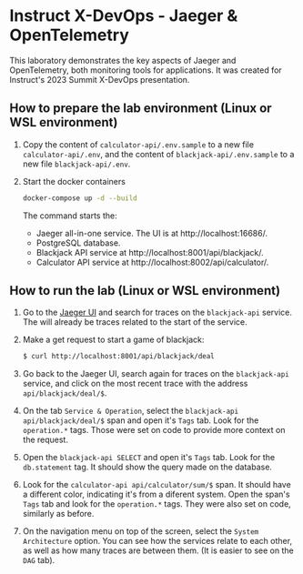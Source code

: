 # Instruct X-DevOps - Jaeger & OpenTelemetry
This laboratory demonstrates the key aspects of Jaeger and OpenTelemetry, both monitoring tools for applications. It was created for Instruct's 2023 Summit X-DevOps presentation.

## How to prepare the lab environment (Linux or WSL environment)

1. Copy the content of `calculator-api/.env.sample` to a new file `calculator-api/.env`, and the content of `blackjack-api/.env.sample` to a new file `blackjack-api/.env`.

2. Start the docker containers

    ```bash
    docker-compose up -d --build
    ```

    The command starts the:
    
    - Jaeger all-in-one service. The UI is at http://localhost:16686/.
    - PostgreSQL database.
    - Blackjack API service at http://localhost:8001/api/blackjack/.
    - Calculator API service at http://localhost:8002/api/calculator/.

## How to run the lab (Linux or WSL environment)

1. Go to the [Jaeger UI](http://localhost:16686/) and search for traces on the `blackjack-api` service. The will already be traces related to the start of the service.

2. Make a get request to start a game of blackjack:

    ```bash
    $ curl http://localhost:8001/api/blackjack/deal
    ```

3. Go back to the Jaeger UI, search again for traces on the `blackjack-api` service, and click on the most recent trace with the address `api/blackjack/deal/$`.

4. On the tab `Service & Operation`, select the `blackjack-api api/blackjack/deal/$` span and open it's `Tags` tab. Look for the `operation.*` tags. Those were set on code to provide more context on the request.

5. Open the `blackjack-api SELECT` and open it's `Tags` tab. Look for the `db.statement` tag. It should show the query made on the database.

6. Look for the `calculator-api api/calculator/sum/$` span. It should have a different color, indicating it's from a diferent system. Open the span's `Tags` tab and look for the `operation.*` tags. They were also set on code, similarly as before.

7. On the navigation menu on top of the screen, select the `System Architecture` option. You can see how the services relate to each other, as well as how many traces are between them. (It is easier to see on the `DAG` tab).
